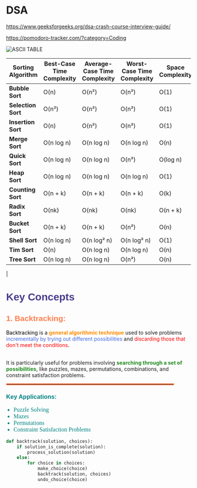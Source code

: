 # DSA

https://www.geeksforgeeks.org/dsa-crash-course-interview-guide/

https://pomodoro-tracker.com/?category=Coding

![ASCII TABLE](https://github.com/user-attachments/assets/d78cc4c7-a1bd-441b-87a4-f29a91301c79)

| **Sorting Algorithm**   | **Best-Case Time Complexity** | **Average-Case Time Complexity** | **Worst-Case Time Complexity** | **Space Complexity** |
|-------------------------|-------------------------------|----------------------------------|---------------------------------|----------------------|
| **Bubble Sort**          | O(n)                          | O(n²)                            | O(n²)                           | O(1)                 |
| **Selection Sort**       | O(n²)                         | O(n²)                            | O(n²)                           | O(1)                 |
| **Insertion Sort**       | O(n)                          | O(n²)                            | O(n²)                           | O(1)                 |
| **Merge Sort**           | O(n log n)                    | O(n log n)                       | O(n log n)                      | O(n)                 |
| **Quick Sort**           | O(n log n)                    | O(n log n)                       | O(n²)                           | O(log n)             |
| **Heap Sort**            | O(n log n)                    | O(n log n)                       | O(n log n)                      | O(1)                 |
| **Counting Sort**        | O(n + k)                      | O(n + k)                         | O(n + k)                        | O(k)                 |
| **Radix Sort**           | O(nk)                         | O(nk)                            | O(nk)                           | O(n + k)             |
| **Bucket Sort**          | O(n + k)                      | O(n + k)                         | O(n²)                           | O(n)                 |
| **Shell Sort**           | O(n log n)                    | O(n log² n)                      | O(n log² n)                     | O(1)                 |
| **Tim Sort**             | O(n)                          | O(n log n)                       | O(n log n)                      | O(n)                 |
| **Tree Sort**            | O(n log n)                    | O(n log n)                       | O(n²)                           | O(n)                 |
| 


<h1 style="font-family: Arial; color: darkslateblue;">Key Concepts</h1>

<h2 style="font-family: Arial; color: coral;">1. Backtracking:</h2>

<p style="font-family: Georgia; font-size: 18px;">

 <span style="color: black;">Backtracking</span> is a 
<span style="color: darkorange;"><b>general algorithmic technique</b></span> used to solve problems 
<span style="color: royalblue;">incrementally by trying out different possibilities</span> 
and <span style="color: red;">discarding those that don't meet the conditions</span>.

<br>
It is particularly useful for problems involving 
<span style="color: forestgreen;"><b>searching through a set of possibilities</b></span>, 
like puzzles, mazes, permutations, combinations, and constraint satisfaction problems.
</p>

<hr style="border: 2px solid coral; width: 90%;">

<h3 style="font-family: Arial; color: teal;">Key Applications:</h3>
<ul style="font-family: Verdana; font-size: 16px; padding-left: 20px;">
  <li style="color: teal;">Puzzle Solving</li>
  <li style="color: teal;">Mazes</li>
  <li style="color: teal;">Permutations</li>
  <li style="color: teal;">Constraint Satisfaction Problems</li>
</ul>

```python
def backtrack(solution, choices):
    if solution_is_complete(solution):
        process_solution(solution)
    else:
        for choice in choices:
            make_choice(choice)
            backtrack(solution, choices)
            undo_choice(choice)


